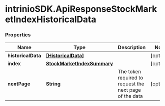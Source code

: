 # intrinioSDK.ApiResponseStockMarketIndexHistoricalData

### Properties
Name | Type | Description | Notes
------------ | ------------- | ------------- | -------------
**historicalData** | [**[HistoricalData]**](HistoricalData.md) |  | [optional] 
**index** | [**StockMarketIndexSummary**](StockMarketIndexSummary.md) |  | [optional] 
**nextPage** | **String** | The token required to request the next page of the data | [optional] 


